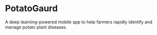 # PotatoGaurd
A deep learning-powered mobile app to help farmers rapidly identify and manage potato plant diseases.
